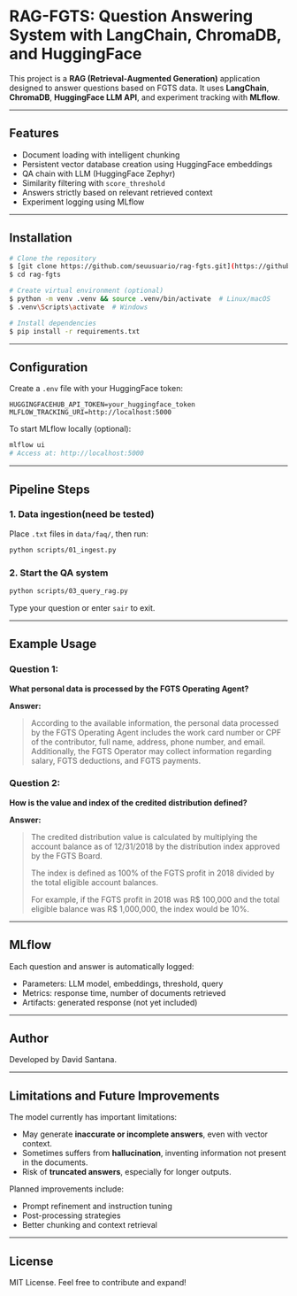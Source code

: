 # RAG-FGTS: Question Answering System with LangChain, ChromaDB, and HuggingFace

This project is a **RAG (Retrieval-Augmented Generation)** application designed to answer questions based on FGTS data. It uses **LangChain**, **ChromaDB**, **HuggingFace LLM API**, and experiment tracking with **MLflow**.

---

## Features

- Document loading with intelligent chunking
- Persistent vector database creation using HuggingFace embeddings
- QA chain with LLM (HuggingFace Zephyr)
- Similarity filtering with `score_threshold`
- Answers strictly based on relevant retrieved context
- Experiment logging using MLflow

---

## Installation

```bash
# Clone the repository
$ [git clone https://github.com/seuusuario/rag-fgts.git](https://github.com/David-R-San/Project/tree/main/caixa-rag-assistant)](https://github.com/David-R-San/Project/tree/main/caixa-rag-assistant)
$ cd rag-fgts

# Create virtual environment (optional)
$ python -m venv .venv && source .venv/bin/activate  # Linux/macOS
$ .venv\Scripts\activate  # Windows

# Install dependencies
$ pip install -r requirements.txt
```

---

## Configuration

Create a `.env` file with your HuggingFace token:

```
HUGGINGFACEHUB_API_TOKEN=your_huggingface_token
MLFLOW_TRACKING_URI=http://localhost:5000
```

To start MLflow locally (optional):

```bash
mlflow ui
# Access at: http://localhost:5000
```

---

## Pipeline Steps

### 1. Data ingestion(need be tested)

Place `.txt` files in `data/faq/`, then run:

```bash
python scripts/01_ingest.py
```

### 2. Start the QA system

```bash
python scripts/03_query_rag.py
```

Type your question or enter `sair` to exit.

---

## Example Usage

### Question 1:

**What personal data is processed by the FGTS Operating Agent?**

**Answer:**

> According to the available information, the personal data processed by the FGTS Operating Agent includes the work card number or CPF of the contributor, full name, address, phone number, and email. Additionally, the FGTS Operator may collect information regarding salary, FGTS deductions, and FGTS payments.

### Question 2:

**How is the value and index of the credited distribution defined?**

**Answer:**

> The credited distribution value is calculated by multiplying the account balance as of 12/31/2018 by the distribution index approved by the FGTS Board.
>
> The index is defined as 100% of the FGTS profit in 2018 divided by the total eligible account balances.
>
> For example, if the FGTS profit in 2018 was R\$ 100,000 and the total eligible balance was R\$ 1,000,000, the index would be 10%.

---

## MLflow

Each question and answer is automatically logged:

- Parameters: LLM model, embeddings, threshold, query
- Metrics: response time, number of documents retrieved
- Artifacts: generated response (not yet included)

---

## Author

Developed by David Santana.

---

## Limitations and Future Improvements

The model currently has important limitations:

- May generate **inaccurate or incomplete answers**, even with vector context.
- Sometimes suffers from **hallucination**, inventing information not present in the documents.
- Risk of **truncated answers**, especially for longer outputs.

Planned improvements include:

- Prompt refinement and instruction tuning
- Post-processing strategies
- Better chunking and context retrieval

---

## License

MIT License. Feel free to contribute and expand!

